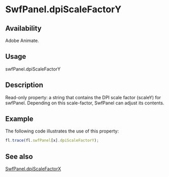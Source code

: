 # SwfPanel.dpiScaleFactorY

## Availability

Adobe Animate.

## Usage

swfPanel.dpiScaleFactorY

## Description

Read-only property: a string that contains the DPI scale factor (scaleY) for swfPanel. Depending on this scale-factor, SwfPanel can adjust its contents.

## Example

The following code illustrates the use of this property:

```javascript
fl.trace(fl.swfPanel[x].dpiScaleFactorY);
```

## See also

[SwfPanel.dpiScaleFactorX](../SwfPanel_object/SwfPanel1.md)
